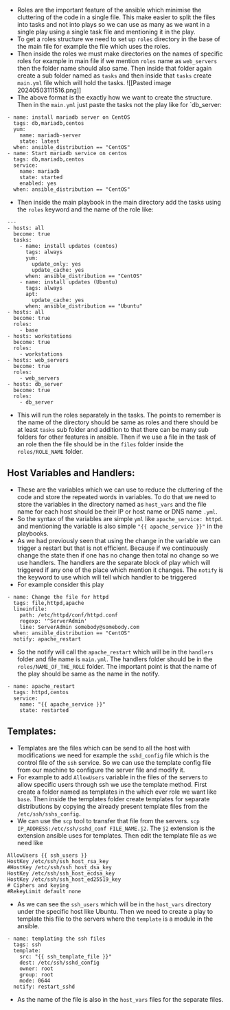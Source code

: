 - Roles are the important feature of the ansible which minimise the cluttering of the code in a single file. This make easier to split the files into tasks and not into plays so we can use as many as we want in a single play using a single task file and mentioning it in the play.
- To get a roles structure we need to set up `roles` directory in the base of the main file for example the file which uses the roles.
- Then inside the roles we must make directories on the names of specific roles for example in main file if we mention `roles` name as `web_servers` then the folder name should also same. Then inside that folder again create a sub folder named as `tasks` and then inside that `tasks` create `main.yml` file which will hold the tasks.
![[Pasted image 20240503111516.png]]
- The above format is the exactly how we want to create the structure. Then in the `main.yml` just paste the tasks not the play like for `db_server:
```
- name: install mariadb server on CentOS
  tags: db,mariadb,centos
  yum:
    name: mariadb-server
    state: latest
  when: ansible_distribution == "CentOS"  
- name: Start mariadb service on centos
  tags: db,mariadb,centos
  service:
    name: mariadb
    state: started 
    enabled: yes
  when: ansible_distribution == "CentOS"
```
- Then inside the main playbook in the main directory add the tasks using the `roles` keyword and the name of the role like:
```
---
- hosts: all
  become: true
  tasks:
    - name: install updates (centos)
      tags: always
      yum:
        update_only: yes
        update_cache: yes
      when: ansible_distribution == "CentOS"
    - name: install updates (Ubuntu)
      tags: always
      apt:
        update_cache: yes
      when: ansible_distribution == "Ubuntu"
- hosts: all
  become: true
  roles:
    - base
- hosts: workstations
  become: true
  roles:
    - workstations
- hosts: web_servers
  become: true
  roles:
    - web_servers
- hosts: db_server
  become: true
  roles:
    - db_server
```
- This will run the roles separately in the tasks. The points to remember is the name of the directory should be same as roles and there should be at least `tasks` sub folder and addition to that there can be many sub folders for other features in ansible. Then if we use a file in the task of an role then the file should be in the `files` folder inside the `roles/ROLE_NAME` folder.
## Host Variables and Handlers:
- These are the variables which we can use to reduce the cluttering of the code and store the repeated words in variables. To do that we need to store the variables in the directory named as `host_vars` and the file name for each host should be their IP or host name or DNS name `.yml`.
- So the syntax of the variables are simple `yml` like `apache_service: httpd`. and mentioning the variable is also simple `"{{ apache_service }}"` in the playbooks.
-  As we had previously seen that using  the change in the variable we can trigger a restart but that is not efficient. Because if we continuously change the state then if one has no change then total no change so we use handlers. The handlers are the separate block of play which will triggered if any one of the place which mention it changes. The `notify` is the keyword to use which will tell which handler to be triggered 
- For example consider this play
```
- name: Change the file for httpd
  tags: file,httpd,apache
  lineinfile:
    path: /etc/httpd/conf/httpd.conf
    regexp: '^ServerAdmin'
    line: ServerAdmin somebody@somebody.com
  when: ansible_distribution == "CentOS"
  notify: apache_restart
```
- So the notify will call the `apache_restart` which will be in the `handlers` folder and file name is `main.yml`. The handlers folder should be in the `roles/NAME_OF_THE_ROLE` folder. The important point is that the name of the play should be same as the name in the notify.
```
- name: apache_restart
  tags: httpd,centos
  service:
    name: "{{ apache_service }}"
    state: restarted
```

## Templates:
- Templates are the files which can be send to all the host with modifications we need for example the `sshd_config` file which is the control file of the `ssh` service. So we can use the template config file from our machine to configure the server file and modify it.
- For example to add `AllowUsers` variable in the files of the servers to allow specific users through ssh we use the template method. First create a folder named as templates in the which ever role we want like `base`. Then inside the templates folder create templates for separate distributions by copying the already present template files from the `/etc/ssh/sshs_config`.
- We can use the `scp` tool to transfer that file from the servers. `scp IP_ADDRESS:/etc/ssh/sshd_conf FILE_NAME.j2`. The `j2` extension is the extension ansible uses for templates. Then edit the template file as we need like
```
AllowUsers {{ ssh_users }}
HostKey /etc/ssh/ssh_host_rsa_key
#HostKey /etc/ssh/ssh_host_dsa_key
HostKey /etc/ssh/ssh_host_ecdsa_key
HostKey /etc/ssh/ssh_host_ed25519_key
# Ciphers and keying
#RekeyLimit default none
```
- As we can see the `ssh_users` which will be in the `host_vars` directory under the specific host like Ubuntu. Then we need to create a play to template this file to the servers where the `template` is a module in the ansible. 
```
- name: templating the ssh files
  tags: ssh
  template:
    src: "{{ ssh_template_file }}"
    dest: /etc/ssh/sshd_config
    owner: root 
    group: root 
    mode: 0644
  notify: restart_sshd
```
- As the name of the file is also in the `host_vars` files for the separate files. 